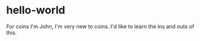# hello-world
For coins
I'm John, I'm very new to coins.
I'd like to learn the ins and outs of this.
